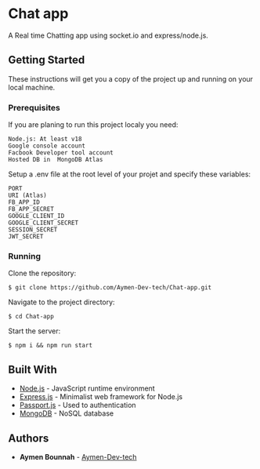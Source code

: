 # Chat app

A Real time Chatting app using socket.io and express/node.js.

## Getting Started

These instructions will get you a copy of the project up and running on your local machine.

### Prerequisites

If you are planing to run this project localy you need:

```
Node.js: At least v18
Google console account
Facbook Developer tool account
Hosted DB in  MongoDB Atlas
```

Setup a .env file at the root level of your projet and specify these variables: 

```
PORT
URI (Atlas)
FB_APP_ID
FB_APP_SECRET
GOOGLE_CLIENT_ID
GOOGLE_CLIENT_SECRET
SESSION_SECRET
JWT_SECRET
```

### Running

Clone the repository: 

```
$ git clone https://github.com/Aymen-Dev-tech/Chat-app.git
```

Navigate to the project directory: 

```
$ cd Chat-app
```

Start the server: 

```
$ npm i && npm run start
```

## Built With

- [Node.js](https://nodejs.org/en) - JavaScript runtime environment
- [Express.js](https://expressjs.com/) - Minimalist web framework for Node.js
- [Passport.js](https://www.passportjs.org/) - Used to authentication
- [MongoDB](https://www.passportjs.org/) - NoSQL database

## Authors

- **Aymen Bounnah** - [Aymen-Dev-tech](https://github.com/Aymen-Dev-tech)
